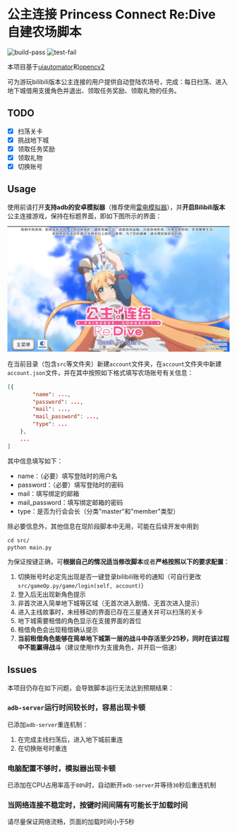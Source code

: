 # 公主连接 Princess Connect Re:Dive 自建农场脚本

![build-pass](https://img.shields.io/badge/build-pass-green) ![test-fail](https://img.shields.io/badge/test-pass-green)

本项目基于[uiautomator](https://github.com/xiaocong/uiautomator)和[opencv2](https://opencv.org/)

可为游玩bilibili版本公主连接的用户提供自动登陆农场号，完成：每日扫荡、进入地下城借用支援角色并退出、领取任务奖励、领取礼物的任务。

## TODO

- [x] 扫荡关卡
- [x] 挑战地下城 
- [x] 领取任务奖励
- [x] 领取礼物
- [x] 切换账号

## Usage

使用前请打开**支持adb的安卓模拟器**（推荐使用[雷电模拟器](https://www.ldmnq.com/)），并**开启Bilibili版本**公主连接游戏，保持在标题界面，即如下图所示的界面：

![titlePage](./image/titlePage.png)

在当前目录（包含`src`等文件夹）新建`account`文件夹，在`account`文件夹中新建`account.json`文件，并在其中按照如下格式填写农场账号有关信息：

```json
[{
        "name": ...,
        "password": ...,
        "mail": ...,
        "mail_password": ...,
        "type": ...
    },
    ...
]
```

其中信息填写如下：

- name：（必要）填写登陆时的用户名
- password：（必要）填写登陆时的密码
- mail：填写绑定的邮箱
- mail_password：填写绑定邮箱的密码
- type：是否为行会会长（分类"master"和"member"类型）

除必要信息外，其他信息在现阶段脚本中无用，可能在后续开发中用到

```shell
cd src/
python main.py
```

为保证按键正确，可**根据自己的情况适当修改脚本**或者**严格按照以下的要求配置**：

1. 切换账号时必定先出现是否一键登录bilibili账号的通知（可自行更改`src/gameOp.py/game/login(self, account)`）
2. 登入后无出现新角色提示
3. 非首次进入简单地下城等区域（无首次进入剧情、无首次进入提示）
4. 进入主线故事时，未经移动的界面已存在三星通关并可以扫荡的关卡
5. 地下城需要租借的角色显示在支援界面的首位
6. 租借角色会出现租借确认提示
7. **当前租借角色能够在简单地下城第一层的战斗中存活至少25秒，同时在该过程中不能赢得战斗**（建议使用t作为支援角色，并开启一倍速）

## Issues

本项目仍存在如下问题，会导致脚本运行无法达到预期结果：

### `adb-server`运行时间较长时，容易出现卡顿

已添加`adb-server`重连机制：

1. 在完成主线扫荡后，进入地下城前重连
2. 在切换账号时重连

### 电脑配置不够时，模拟器出现卡顿

已添加在CPU占用率高于`80%`时，自动断开`adb-server`并等待`30`秒后重连机制

### 当网络连接不稳定时，按键时间间隔有可能长于加载时间

请尽量保证网络流畅，页面的加载时间小于5秒
